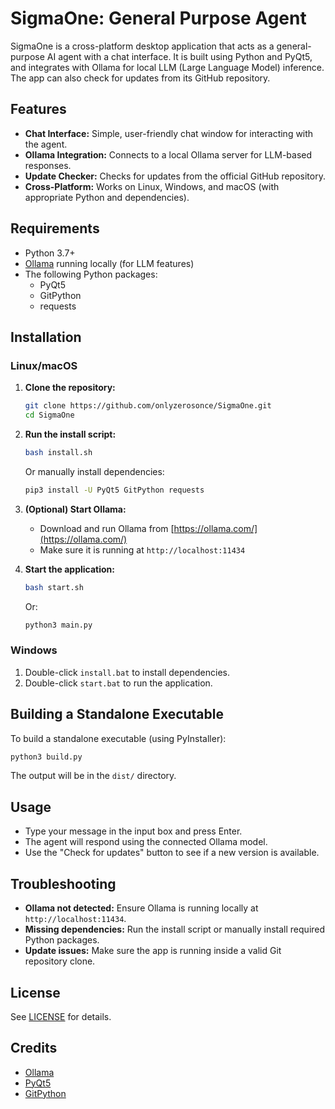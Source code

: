 # SigmaOne: General Purpose Agent

SigmaOne is a cross-platform desktop application that acts as a general-purpose AI agent with a chat interface. It is built using Python and PyQt5, and integrates with Ollama for local LLM (Large Language Model) inference. The app can also check for updates from its GitHub repository.

## Features
- **Chat Interface:** Simple, user-friendly chat window for interacting with the agent.
- **Ollama Integration:** Connects to a local Ollama server for LLM-based responses.
- **Update Checker:** Checks for updates from the official GitHub repository.
- **Cross-Platform:** Works on Linux, Windows, and macOS (with appropriate Python and dependencies).

## Requirements
- Python 3.7+
- [Ollama](https://ollama.com/) running locally (for LLM features)
- The following Python packages:
  - PyQt5
  - GitPython
  - requests

## Installation

### Linux/macOS
1. **Clone the repository:**
   ```bash
   git clone https://github.com/onlyzerosonce/SigmaOne.git
   cd SigmaOne
   ```
2. **Run the install script:**
   ```bash
   bash install.sh
   ```
   Or manually install dependencies:
   ```bash
   pip3 install -U PyQt5 GitPython requests
   ```
3. **(Optional) Start Ollama:**
   - Download and run Ollama from [https://ollama.com/](https://ollama.com/)
   - Make sure it is running at `http://localhost:11434`

4. **Start the application:**
   ```bash
   bash start.sh
   ```
   Or:
   ```bash
   python3 main.py
   ```

### Windows
1. Double-click `install.bat` to install dependencies.
2. Double-click `start.bat` to run the application.

## Building a Standalone Executable
To build a standalone executable (using PyInstaller):
```bash
python3 build.py
```
The output will be in the `dist/` directory.

## Usage
- Type your message in the input box and press Enter.
- The agent will respond using the connected Ollama model.
- Use the "Check for updates" button to see if a new version is available.

## Troubleshooting
- **Ollama not detected:** Ensure Ollama is running locally at `http://localhost:11434`.
- **Missing dependencies:** Run the install script or manually install required Python packages.
- **Update issues:** Make sure the app is running inside a valid Git repository clone.

## License
See [LICENSE](https://github.com/onlyzerosonce/SigmaOne/blob/main/LICENSE) for details.

## Credits
- [Ollama](https://ollama.com/)
- [PyQt5](https://riverbankcomputing.com/software/pyqt/)
- [GitPython](https://gitpython.readthedocs.io/en/stable/)
